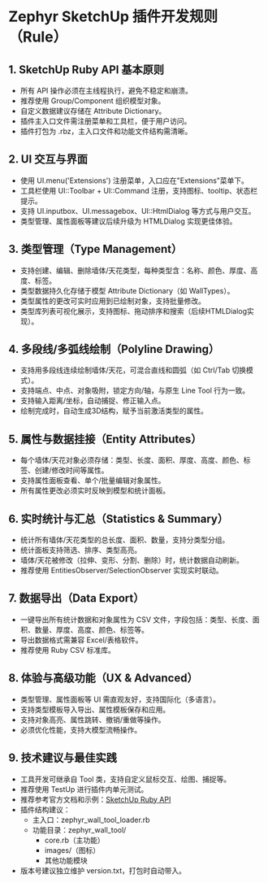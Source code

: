 # Zephyr SketchUp 插件开发规则（Rule）

## 1. SketchUp Ruby API 基本原则
- 所有 API 操作必须在主线程执行，避免不稳定和崩溃。
- 推荐使用 Group/Component 组织模型对象。
- 自定义数据建议存储在 Attribute Dictionary。
- 插件主入口文件需注册菜单和工具栏，便于用户访问。
- 插件打包为 .rbz，主入口文件和功能文件结构需清晰。

## 2. UI 交互与界面
- 使用 UI.menu('Extensions') 注册菜单，入口应在"Extensions"菜单下。
- 工具栏使用 UI::Toolbar + UI::Command 注册，支持图标、tooltip、状态栏提示。
- 支持 UI.inputbox、UI.messagebox、UI::HtmlDialog 等方式与用户交互。
- 类型管理、属性面板等建议后续升级为 HTMLDialog 实现更佳体验。

## 3. 类型管理（Type Management）
- 支持创建、编辑、删除墙体/天花类型，每种类型含：名称、颜色、厚度、高度、标签。
- 类型数据持久化存储于模型 Attribute Dictionary（如 WallTypes）。
- 类型属性的更改可实时应用到已绘制对象，支持批量修改。
- 类型库列表可视化展示，支持图标、拖动排序和搜索（后续HTMLDialog实现）。

## 4. 多段线/多弧线绘制（Polyline Drawing）
- 支持用多段线连续绘制墙体/天花，可混合直线和圆弧（如 Ctrl/Tab 切换模式）。
- 支持端点、中点、对象吸附，锁定方向/轴，与原生 Line Tool 行为一致。
- 支持输入距离/坐标，自动捕捉、修正输入点。
- 绘制完成时，自动生成3D结构，赋予当前激活类型的属性。

## 5. 属性与数据挂接（Entity Attributes）
- 每个墙体/天花对象必须存储：类型、长度、面积、厚度、高度、颜色、标签、创建/修改时间等属性。
- 支持属性面板查看、单个/批量编辑对象属性。
- 所有属性更改必须实时反映到模型和统计面板。

## 6. 实时统计与汇总（Statistics & Summary）
- 统计所有墙体/天花类型的总长度、面积、数量，支持分类型分组。
- 统计面板支持筛选、排序、类型高亮。
- 墙体/天花被修改（拉伸、变形、分割、删除）时，统计数据自动刷新。
- 推荐使用 EntitiesObserver/SelectionObserver 实现实时联动。

## 7. 数据导出（Data Export）
- 一键导出所有统计数据和对象属性为 CSV 文件，字段包括：类型、长度、面积、数量、厚度、高度、颜色、标签等。
- 导出数据格式需兼容 Excel/表格软件。
- 推荐使用 Ruby CSV 标准库。

## 8. 体验与高级功能（UX & Advanced）
- 类型管理、属性面板等 UI 需直观友好，支持国际化（多语言）。
- 支持类型模板导入导出、属性模板保存和应用。
- 支持对象高亮、属性跳转、撤销/重做等操作。
- 必须优化性能，支持大模型流畅操作。

## 9. 技术建议与最佳实践
- 工具开发可继承自 Tool 类，支持自定义鼠标交互、绘图、捕捉等。
- 推荐使用 TestUp 进行插件内单元测试。
- 推荐参考官方文档和示例：[SketchUp Ruby API](https://ruby.sketchup.com/)
- 插件结构建议：
  - 主入口：zephyr_wall_tool_loader.rb
  - 功能目录：zephyr_wall_tool/
    - core.rb（主功能）
    - images/（图标）
    - 其他功能模块
- 版本号建议独立维护 version.txt，打包时自动带入。 
